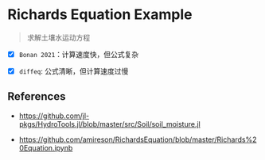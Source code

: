# Richards Equation Example

> 求解土壤水运动方程

- [x] `Bonan 2021`：计算速度快，但公式复杂
- [x] `diffeq`: 公式清晰，但计算速度过慢


## References

- <https://github.com/jl-pkgs/HydroTools.jl/blob/master/src/Soil/soil_moisture.jl>

- <https://github.com/amireson/RichardsEquation/blob/master/Richards%20Equation.ipynb>
